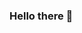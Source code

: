 ### Hello there 👋

<!--
**BurningPheonix/BurningPheonix** is a ✨ _special_ ✨ repository because its `README.md` (this file) appears on your GitHub profile.

Here are some ideas to get you started:

- 🔭 I’m currently working on game dev with python.
- 👯 I’m looking to collaborate on projects regarding python.
- 🤔 I’m looking for help with improving my projects.
- 💬 Ask me about ...
- 📫 How to reach me: email at adarshdas950@gmail.com
- ⚡ Fun fact: i'm a kid
